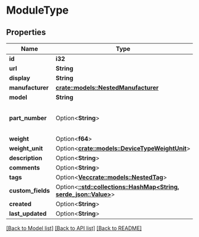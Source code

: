 # ModuleType

## Properties

Name | Type | Description | Notes
------------ | ------------- | ------------- | -------------
**id** | **i32** |  | [readonly]
**url** | **String** |  | [readonly]
**display** | **String** |  | [readonly]
**manufacturer** | [**crate::models::NestedManufacturer**](NestedManufacturer.md) |  | 
**model** | **String** |  | 
**part_number** | Option<**String**> | Discrete part number (optional) | [optional]
**weight** | Option<**f64**> |  | [optional]
**weight_unit** | Option<[**crate::models::DeviceTypeWeightUnit**](DeviceType_weight_unit.md)> |  | [optional]
**description** | Option<**String**> |  | [optional]
**comments** | Option<**String**> |  | [optional]
**tags** | Option<[**Vec<crate::models::NestedTag>**](NestedTag.md)> |  | [optional]
**custom_fields** | Option<[**::std::collections::HashMap<String, serde_json::Value>**](serde_json::Value.md)> |  | [optional]
**created** | Option<**String**> |  | [readonly]
**last_updated** | Option<**String**> |  | [readonly]

[[Back to Model list]](../README.md#documentation-for-models) [[Back to API list]](../README.md#documentation-for-api-endpoints) [[Back to README]](../README.md)


